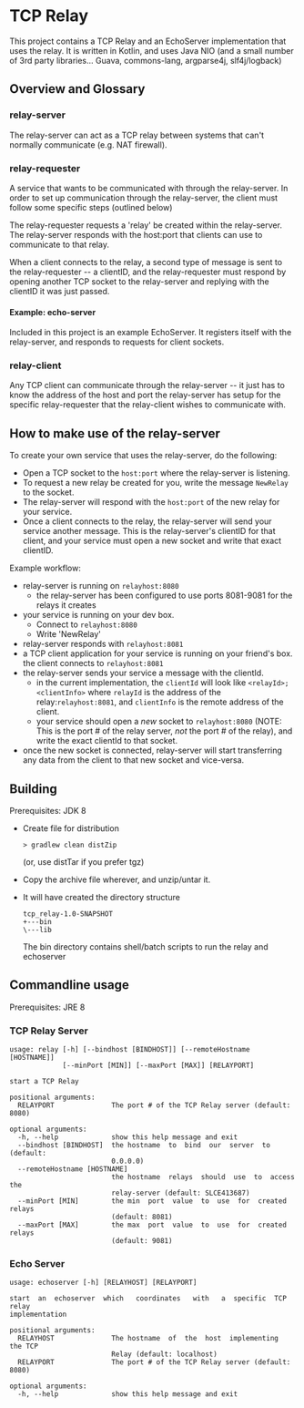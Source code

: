 # TCP Relay

This project contains a TCP Relay and an EchoServer implementation that uses the relay. It is written
in Kotlin, and uses Java NIO (and a small number of 3rd party libraries... Guava, commons-lang, 
argparse4j, slf4j/logback)

## Overview and Glossary

### relay-server
The relay-server can act as a TCP relay between systems that can't normally communicate (e.g. NAT firewall).

### relay-requester
A service that wants to be communicated with through the relay-server. In order to set up communication
through the relay-server, the client must follow some specific steps (outlined below)

The relay-requester requests a 'relay' be created within the relay-server. The relay-server responds
with the host:port that clients can use to communicate to that relay.

When a client connects to the relay, a second type of message is sent to the relay-requester -- a clientID,
and the relay-requester must respond by opening another TCP socket to the relay-server and replying with the
clientID it was just passed.

#### Example: echo-server
Included in this project is an example EchoServer. It registers itself with the relay-server,
and responds to requests for client sockets.

### relay-client
Any TCP client can communicate through the relay-server -- it just has to know the address of the host 
and port the relay-server has setup for the specific relay-requester that the relay-client wishes to 
communicate with.

## How to make use of the relay-server

To create your own service that uses the relay-server, do the following:
* Open a TCP socket to the ```host:port``` where the relay-server is listening.
* To request a new relay be created for you, write the message ```NewRelay``` to the socket.
* The relay-server will respond with the ```host:port``` of the new relay for your service.
* Once a client connects to the relay, the relay-server will send your service another message. This is
  the relay-server's clientID for that client, and your service must open a new socket and write that
  exact clientID.

Example workflow:
* relay-server is running on ```relayhost:8080```
    * the relay-server has been configured to use ports 8081-9081 for the relays it creates
* your service is running on your dev box. 
    * Connect to ```relayhost:8080```
    * Write 'NewRelay'
* relay-server responds with ```relayhost:8081```
* a TCP client application for your service is running on your friend's box. the client connects to
  ```relayhost:8081```
* the relay-server sends your service a message with the clientId. 
   * in the current implementation, the ```clientId``` will look like ```<relayId>;<clientInfo>``` where 
   ```relayId``` is the address of the relay:```relayhost:8081```, and ```clientInfo``` is the remote 
    address of the client.
   * your service should open a _new_ socket to ```relayhost:8080``` (NOTE: This is the port # of the 
      relay server, _not_ the port # of the relay), and write the exact clientId to that socket.
* once the new socket is connected, relay-server will start transferring any data from the client
   to that new socket and vice-versa.

## Building 

Prerequisites: JDK 8

* Create file for distribution
    ```
    > gradlew clean distZip
    
    ```
    (or, use distTar if you prefer tgz)

* Copy the archive file wherever, and unzip/untar it.
* It will have created the directory structure
    ```
    tcp_relay-1.0-SNAPSHOT
    +---bin
    \---lib
    ```
    The bin directory contains shell/batch scripts to run the relay and echoserver


## Commandline  usage

Prerequisites: JRE 8

### TCP Relay Server
```
usage: relay [-h] [--bindhost [BINDHOST]] [--remoteHostname [HOSTNAME]]
             [--minPort [MIN]] [--maxPort [MAX]] [RELAYPORT]

start a TCP Relay

positional arguments:
  RELAYPORT              The port # of the TCP Relay server (default: 8080)

optional arguments:
  -h, --help             show this help message and exit
  --bindhost [BINDHOST]  the hostname  to  bind  our  server  to  (default:
                         0.0.0.0)
  --remoteHostname [HOSTNAME]
                         the hostname  relays  should  use  to  access  the
                         relay-server (default: SLCE413687)
  --minPort [MIN]        the min  port  value  to  use  for  created relays
                         (default: 8081)
  --maxPort [MAX]        the max  port  value  to  use  for  created relays
                         (default: 9081)
```
### Echo Server
```
usage: echoserver [-h] [RELAYHOST] [RELAYPORT]

start  an  echoserver  which   coordinates   with   a  specific  TCP  relay
implementation

positional arguments:
  RELAYHOST              The hostname  of  the  host  implementing  the TCP
                         Relay (default: localhost)
  RELAYPORT              The port # of the TCP Relay server (default: 8080)

optional arguments:
  -h, --help             show this help message and exit
```